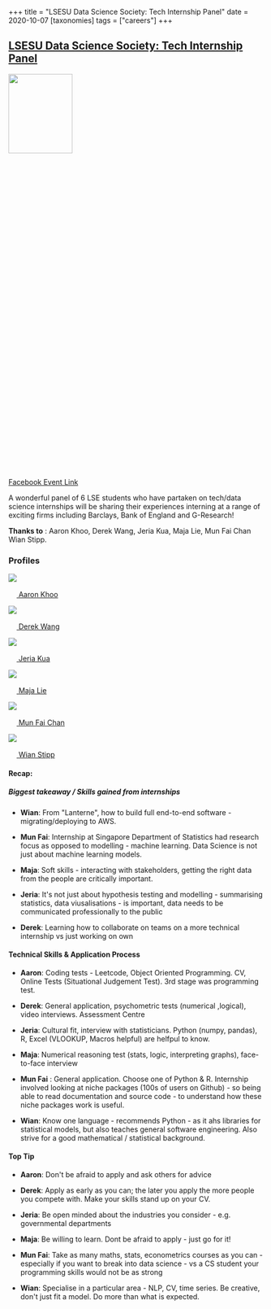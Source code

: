 +++
title = "LSESU Data Science Society: Tech Internship Panel"
date = 2020-10-07
[taxonomies]
tags = ["careers"]
+++

## [LSESU Data Science Society: Tech Internship Panel](https://www.facebook.com/events/730393880894843)

<img src = "/2020/event-banners/tech-internship-panel.jpg" height=20% width=50%> 


[Facebook Event Link](https://www.facebook.com/events/730393880894843)

A wonderful panel of 6 LSE students who have partaken on  tech/data science internships will be sharing their experiences interning at a range of exciting firms including Barclays, Bank of England and G-Research!

**Thanks to** :  Aaron Khoo, Derek Wang, Jeria Kua, Maja Lie, Mun Fai Chan Wian Stipp.

### Profiles


<div class="row row-cols-1 row-cols-md-3">
	<div class="col mb-4">
		<div class="card h-100">
			<img src = "/2020/misc/panel-aaron.png" class="card-img-top">
			<div class="card-body">
		    	<p class="card-text"><a href = "https://www.linkedin.com/in/chrischia06/"><img width="16px"src ="/icons/linkedin.svg"> Aaron Khoo</a></p>
		  	</div>
		</div>
	</div>
	<div class="col mb-4">
		<div class="card h-100">
			<img src = "/2020/misc/panel-derek.png" class="card-img-top">
			<div class="card-body">
		    	<p class="card-text"><a href = "https://www.linkedin.com/in/chrischia06/"><img width="16px"src ="/icons/linkedin.svg"> Derek Wang</a></p>
		  	</div>
		</div>
	</div>
	<div class="col mb-4">
		<div class="card h-100">
			<img src = "/2020/misc/panel-Jeria.png" class="card-img-top">
			<div class="card-body">
		    	<p class="card-text"><a href = "https://www.linkedin.com/in/chrischia06/"><img width="16px"src ="/icons/linkedin.svg"> Jeria Kua</a></p>
		  	</div>
		</div>
	</div>
	<div class="col mb-4">
		<div class="card h-100">
			<img src = "/2020/misc/panel-maja.png" class="card-img-top">
			<div class="card-body">
		    	<p class="card-text"><a href = "https://www.linkedin.com/in/chrischia06/"><img width="16px"src ="/icons/linkedin.svg"> Maja Lie</a></p>
		  	</div>
		</div>
	</div>
	<div class="col mb-4">
		<div class="card h-100">
			<img src = "/2020/misc/panel-mun.png" class="card-img-top">
			<div class="card-body">
		    	<p class="card-text"><a href = "https://www.linkedin.com/in/chrischia06/"><img width="16px"src ="/icons/linkedin.svg"> Mun Fai Chan</a></p>
		  	</div>
		</div>
	</div>
	<div class="col mb-4">
		<div class="card h-100">
			<img src = "/2020/misc/panel-wian.png" class="card-img-top">
			<div class="card-body">
		    	<p class="card-text"><a href = "https://www.linkedin.com/in/chrischia06/"><img width="16px"src ="/icons/linkedin.svg"> Wian Stipp</a></p>
		  	</div>
		</div>
	</div>
</div>



#### Recap:

##### Biggest takeaway / Skills gained from internships

+ **Wian**: From "Lanterne", how to build full end-to-end software - migrating/deploying to AWS.

+ **Mun Fai**: Internship at Singapore Department of Statistics had research focus as opposed to modelling - machine learning. Data Science is not just about machine learning models.

+ **Maja**: Soft skills - interacting with stakeholders, getting the right data from the people are critically important.

+ **Jeria**: It's not just about hypothesis testing and modelling - summarising statistics, data viusalisations - is important,  data needs to be communicated professionally to the public

+ **Derek**: Learning how to collaborate on teams on a more technical internship vs just working on own

#### Technical Skills & Application Process

+ **Aaron**: Coding tests - Leetcode, Object Oriented Programming.  CV, Online Tests (Situational Judgement Test). 3rd stage was programming test.

+ **Derek**: General application, psychometric tests (numerical ,logical), video interviews. Assessment Centre

+ **Jeria**: Cultural fit, interview with statisticians. Python (numpy, pandas), R, Excel (VLOOKUP, Macros helpful) are helfpul to know.

+ **Maja**: Numerical reasoning test (stats, logic, interpreting graphs), face-to-face interview

+ **Mun Fai** : General application. Choose one of Python & R. Internship involved looking at niche packages (100s of users on Github) - so being able to read  documentation and source code - to understand how these niche packages work is useful.


+ **Wian**: Know one language - recommends Python - as it ahs libraries for statistical models, but also  teaches general software engineering. Also strive for a good mathematical / statistical background.

#### Top Tip
+ **Aaron**: Don't be afraid to apply and ask others for advice

+ **Derek**: Apply as early as you can; the later you apply the more people you compete with. Make your skills stand up on your CV.

+ **Jeria**: Be open minded about the industries you consider - e.g. governmental departments

+ **Maja**: Be willing to learn. Dont be afraid to apply - just go for it!

+ **Mun Fai**: Take as many maths, stats, econometrics courses as you can - especially if you want to break into data science - vs a CS student your programming skills would not be as strong

+ **Wian**: Specialise in a particular area -  NLP, CV, time series. Be creative, don't just fit a model. Do more than what is expected.




